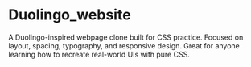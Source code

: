 # Duolingo_website
A Duolingo-inspired webpage clone built for CSS practice. Focused on layout, spacing, typography, and responsive design. Great for anyone learning how to recreate real-world UIs with pure CSS.
